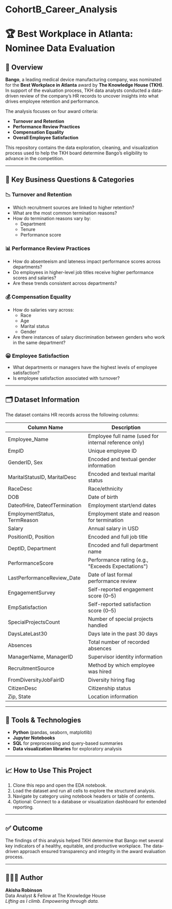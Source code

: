 # CohortB_Career_Analysis
# 🏆 Best Workplace in Atlanta: Nominee Data Evaluation

## 📖 Overview

**Bango**, a leading medical device manufacturing company, was nominated for the **Best Workplace in Atlanta** award by **The Knowledge House (TKH)**. In support of the evaluation process, TKH data analysts conducted a data-driven review of the company’s HR records to uncover insights into what drives employee retention and performance. 

The analysis focuses on four award criteria:
- **Turnover and Retention**
- **Performance Review Practices**
- **Compensation Equality**
- **Overall Employee Satisfaction**

This repository contains the data exploration, cleaning, and visualization process used to help the TKH board determine Bango’s eligibility to advance in the competition.

---

## 🧠 Key Business Questions & Categories

### 📉 Turnover and Retention
- Which recruitment sources are linked to higher retention?
- What are the most common termination reasons?
- How do termination reasons vary by:
  - Department
  - Tenure
  - Performance score

### 📊 Performance Review Practices
- How do absenteeism and lateness impact performance scores across departments?
- Do employees in higher-level job titles receive higher performance scores and salaries?
- Are these trends consistent across departments?

### 💰 Compensation Equality
- How do salaries vary across:
  - Race
  - Age
  - Marital status
  - Gender
- Are there instances of salary discrimination between genders who work in the same department?

### 😀 Employee Satisfaction
- What departments or managers have the highest levels of employee satisfaction?
- Is employee satisfaction associated with turnover?

---

## 🗂️ Dataset Information

The dataset contains HR records across the following columns:

| Column Name                  | Description                                            |
|-----------------------------|--------------------------------------------------------|
| Employee_Name               | Employee full name (used for internal reference only) |
| EmpID                       | Unique employee ID                                     |
| GenderID, Sex               | Encoded and textual gender information                |
| MaritalStatusID, MaritalDesc| Encoded and textual marital status                    |
| RaceDesc                    | Race/ethnicity                                         |
| DOB                         | Date of birth                                          |
| DateofHire, DateofTermination | Employment start/end dates                          |
| EmploymentStatus, TermReason| Employment state and reason for termination            |
| Salary                      | Annual salary in USD                                   |
| PositionID, Position        | Encoded and full job title                             |
| DeptID, Department          | Encoded and full department name                       |
| PerformanceScore            | Performance rating (e.g., "Exceeds Expectations")      |
| LastPerformanceReview_Date  | Date of last formal performance review                 |
| EngagementSurvey            | Self-reported engagement score (0–5)                   |
| EmpSatisfaction             | Self-reported satisfaction score (0–5)                 |
| SpecialProjectsCount        | Number of special projects handled                     |
| DaysLateLast30              | Days late in the past 30 days                          |
| Absences                    | Total number of recorded absences                     |
| ManagerName, ManagerID      | Supervisor identity information                        |
| RecruitmentSource           | Method by which employee was hired                     |
| FromDiversityJobFairID      | Diversity hiring flag                                  |
| CitizenDesc                 | Citizenship status                                     |
| Zip, State                  | Location information                                   |

---

## 🔧 Tools & Technologies

- **Python** (pandas, seaborn, matplotlib)
- **Jupyter Notebooks**
- **SQL** for preprocessing and query-based summaries
- **Data visualization libraries** for exploratory analysis

---

## 📈 How to Use This Project

1. Clone this repo and open the EDA notebook.
2. Load the dataset and run all cells to explore the structured analysis.
3. Navigate by category using notebook headers or table of contents.
4. Optional: Connect to a database or visualization dashboard for extended reporting.

---

## ✅ Outcome

The findings of this analysis helped TKH determine that Bango met several key indicators of a healthy, equitable, and productive workplace. The data-driven approach ensured transparency and integrity in the award evaluation process.

---

## 👩🏽‍💻 Author
**Akisha Robinson**  
Data Analyst & Fellow at The Knowledge House  
_Lifting as I climb. Empowering through data._  
